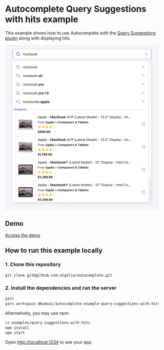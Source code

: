 # Autocomplete Query Suggestions with hits example

This example shows how to use Autocomplete with the [Query Suggestions plugin](https://www.algolia.com/doc/ui-libraries/autocomplete/api-reference/autocomplete-plugin-query-suggestions/) along with displaying hits.

<p align="center"><img src="capture.png?raw=true" alt="A capture of the Autocomplete query suggestions with hits example" /></p>

## Demo

[Access the demo](https://codesandbox.io/s/github/algolia/autocomplete/tree/next/examples/query-suggestions-with-hits)

## How to run this example locally

### 1. Clone this repository

```sh
git clone git@github.com:algolia/autocomplete.git
```

### 2. Install the dependencies and run the server

```sh
yarn
yarn workspace @kumoai/autocomplete-example-query-suggestions-with-hits start
```

Alternatively, you may use npm:

```sh
cd examples/query-suggestions-with-hits
npm install
npm start
```

Open <http://localhost:1234> to see your app.
